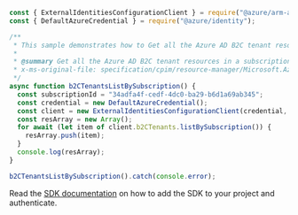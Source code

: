 ```javascript
const { ExternalIdentitiesConfigurationClient } = require("@azure/arm-azureadexternalidentities");
const { DefaultAzureCredential } = require("@azure/identity");

/**
 * This sample demonstrates how to Get all the Azure AD B2C tenant resources in a subscription.
 *
 * @summary Get all the Azure AD B2C tenant resources in a subscription.
 * x-ms-original-file: specification/cpim/resource-manager/Microsoft.AzureActiveDirectory/stable/2021-04-01/examples/listTenantsBySubscription.json
 */
async function b2CTenantsListBySubscription() {
  const subscriptionId = "34adfa4f-cedf-4dc0-ba29-b6d1a69ab345";
  const credential = new DefaultAzureCredential();
  const client = new ExternalIdentitiesConfigurationClient(credential, subscriptionId);
  const resArray = new Array();
  for await (let item of client.b2CTenants.listBySubscription()) {
    resArray.push(item);
  }
  console.log(resArray);
}

b2CTenantsListBySubscription().catch(console.error);
```

Read the [SDK documentation](https://github.com/Azure/azure-sdk-for-js/blob/%40azure%2Farm-azureadexternalidentities_1.0.0/sdk/azureadexternalidentities/arm-azureadexternalidentities/README.md) on how to add the SDK to your project and authenticate.
